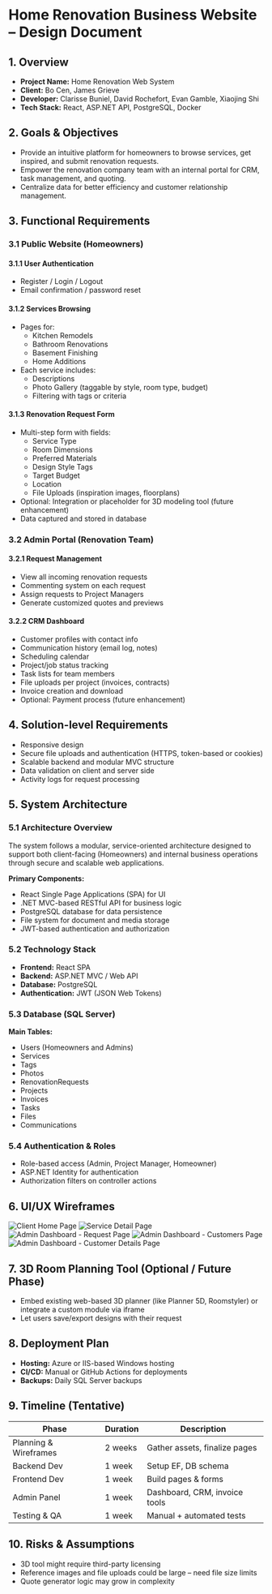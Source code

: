 # Home Renovation Business Website – Design Document

## 1. Overview

- **Project Name:** Home Renovation Web System  
- **Client:** Bo Cen, James Grieve  
- **Developer:** Clarisse Buniel, David Rochefort, Evan Gamble, Xiaojing Shi  
- **Tech Stack:** React, ASP.NET API, PostgreSQL, Docker

## 2. Goals & Objectives

- Provide an intuitive platform for homeowners to browse services, get inspired, and submit renovation requests.  
- Empower the renovation company team with an internal portal for CRM, task management, and quoting.  
- Centralize data for better efficiency and customer relationship management.

## 3. Functional Requirements

### 3.1 Public Website (Homeowners)

#### 3.1.1 User Authentication

- Register / Login / Logout  
- Email confirmation / password reset

#### 3.1.2 Services Browsing

- Pages for:
  - Kitchen Remodels
  - Bathroom Renovations
  - Basement Finishing
  - Home Additions
- Each service includes:
  - Descriptions  
  - Photo Gallery (taggable by style, room type, budget)  
  - Filtering with tags or criteria

#### 3.1.3 Renovation Request Form

- Multi-step form with fields:
  - Service Type  
  - Room Dimensions  
  - Preferred Materials  
  - Design Style Tags  
  - Target Budget  
  - Location  
  - File Uploads (inspiration images, floorplans)  
- Optional: Integration or placeholder for 3D modeling tool (future enhancement)  
- Data captured and stored in database

### 3.2 Admin Portal (Renovation Team)

#### 3.2.1 Request Management

- View all incoming renovation requests  
- Commenting system on each request  
- Assign requests to Project Managers  
- Generate customized quotes and previews

#### 3.2.2 CRM Dashboard

- Customer profiles with contact info  
- Communication history (email log, notes)  
- Scheduling calendar  
- Project/job status tracking  
- Task lists for team members  
- File uploads per project (invoices, contracts)  
- Invoice creation and download  
- Optional: Payment process (future enhancement)

## 4. Solution-level Requirements

- Responsive design  
- Secure file uploads and authentication (HTTPS, token-based or cookies)  
- Scalable backend and modular MVC structure  
- Data validation on client and server side  
- Activity logs for request processing

## 5. System Architecture

### 5.1 Architecture Overview

The system follows a modular, service-oriented architecture designed to support both client-facing (Homeowners) and internal business operations through secure and scalable web applications.

**Primary Components:**

- React Single Page Applications (SPA) for UI  
- .NET MVC-based RESTful API for business logic  
- PostgreSQL database for data persistence  
- File system for document and media storage  
- JWT-based authentication and authorization

### 5.2 Technology Stack

- **Frontend:** React SPA  
- **Backend:** ASP.NET MVC / Web API  
- **Database:** PostgreSQL  
- **Authentication:** JWT (JSON Web Tokens)  

### 5.3 Database (SQL Server)

**Main Tables:**

- Users (Homeowners and Admins)  
- Services  
- Tags  
- Photos
- RenovationRequests  
- Projects  
- Invoices  
- Tasks
- Files  
- Communications 

### 5.4 Authentication & Roles

- Role-based access (Admin, Project Manager, Homeowner)  
- ASP.NET Identity for authentication  
- Authorization filters on controller actions

## 6. UI/UX Wireframes

![Client Home Page](assets/Wireframes_ClientHomePage.png)
![Service Detail Page](assets/Wireframes_ServiceDetailPage.png)
![Admin Dashboard - Request Page](assets/Wireframes_AdminDashboard_RequestPage.png)
![Admin Dashboard - Customers Page](assets/Wireframes_AdminDashboard_CustomersPage.png)
![Admin Dashboard - Customer Details Page](assets/Wireframes_AdminDashboard_CustomerDetailPage.png)

## 7. 3D Room Planning Tool (Optional / Future Phase)

- Embed existing web-based 3D planner (like Planner 5D, Roomstyler) or integrate a custom module via iframe  
- Let users save/export designs with their request

## 8. Deployment Plan

- **Hosting:** Azure or IIS-based Windows hosting  
- **CI/CD:** Manual or GitHub Actions for deployments  
- **Backups:** Daily SQL Server backups

## 9. Timeline (Tentative)

| Phase                | Duration | Description                          |
|----------------------|----------|--------------------------------------|
| Planning & Wireframes| 2 weeks  | Gather assets, finalize pages        |
| Backend Dev          | 1 week   | Setup EF, DB schema                  |
| Frontend Dev         | 1 week   | Build pages & forms                  |
| Admin Panel          | 1 week   | Dashboard, CRM, invoice tools        |
| Testing & QA         | 1 week   | Manual + automated tests             |

## 10. Risks & Assumptions

- 3D tool might require third-party licensing  
- Reference images and file uploads could be large – need file size limits  
- Quote generator logic may grow in complexity